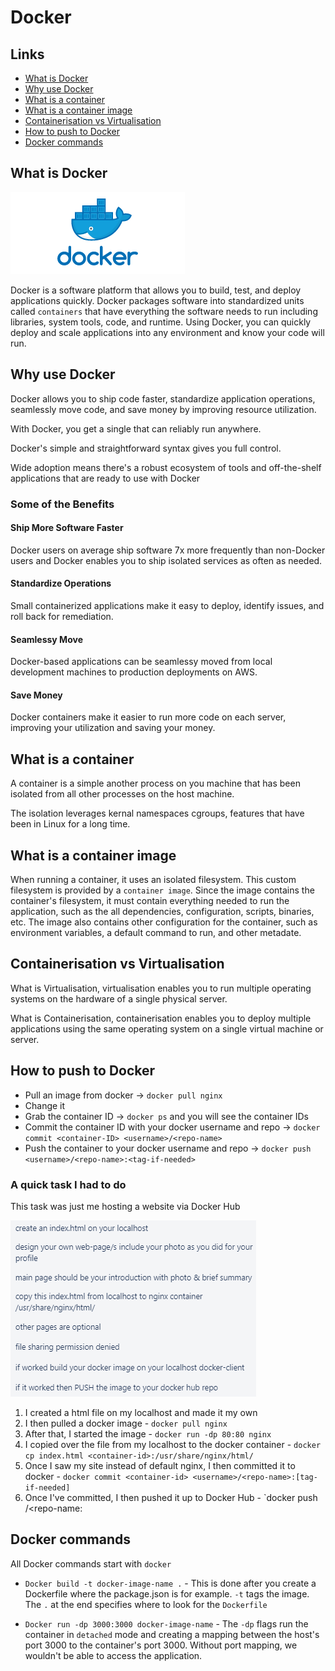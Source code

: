 # Docker

## Links

- [What is Docker](#what-is-docker)
- [Why use Docker](#why-use-docker)
- [What is a container](#what-is-a-container)
- [What is a container image](#what-is-a-container-image)
- [Containerisation vs Virtualisation](#containerisation-vs-virtualisation)
- [How to push to Docker](#how-to-push-to-docker)
- [Docker commands](#docker-commands)

## What is Docker

![Docker Logo](./images/docker-logo.png)

Docker is a software platform that allows you to build, test, and deploy applications quickly. Docker packages software into standardized units called `containers` that have everything the software needs to run including libraries, system tools, code, and runtime. Using Docker, you can quickly deploy and scale applications into any environment and know your code will run.

## Why use Docker

Docker allows you to ship code faster, standardize application operations, seamlessly move code, and save money by improving resource utilization.

With Docker, you get a single that can reliably run anywhere.

Docker's simple and straightforward syntax gives you full control.

Wide adoption means there's a robust ecosystem of tools and off-the-shelf applications that are ready to use with Docker

### Some of the Benefits

#### Ship More Software Faster

Docker users on average ship software 7x more frequently than non-Docker users and Docker enables you to ship isolated services as often as needed.

#### Standardize Operations

Small containerized applications make it easy to deploy, identify issues, and roll back for remediation.

#### Seamlessy Move

Docker-based applications can be seamlessy moved from local development machines to production deployments on AWS.

#### Save Money

Docker containers make it easier to run more code on each server, improving your utilization and saving your money.

## What is a container

A container is a simple another process on you machine that has been isolated from all other processes on the host machine.

The isolation leverages kernal namespaces cgroups, features that have been in Linux for a long time.

## What is a container image

When running a container, it uses an isolated filesystem. This custom filesystem is provided by a `container image`. Since the image contains the container's filesystem, it must contain everything needed to run the application, such as the all dependencies, configuration, scripts, binaries, etc. The image also contains other configuration for the container, such as environment variables, a default command to run, and other metadate.

## Containerisation vs Virtualisation

What is Virtualisation, virtualisation enables you to run multiple operating systems on the hardware of a single physical server.

What is Containerisation, containerisation enables you to deploy multiple applications using the same operating system on a single virtual machine or server.


## How to push to Docker

- Pull an image from docker -> `docker pull nginx`
- Change it
- Grab the container ID -> `docker ps` and you will see the container IDs
- Commit the container ID with your docker username and repo -> `docker commit <container-ID> <username>/<repo-name>`
- Push the container to your docker username and repo -> `docker push <username>/<repo-name>:<tag-if-needed>`


### A quick task I had to do

This task was just me hosting a website via Docker Hub

![Docker Task](./images/docker_task.png)

1. I created a html file on my localhost and made it my own
2. I then pulled a docker image - `docker pull nginx`
3. After that, I started the image - `docker run -dp 80:80 nginx`
4. I copied over the file from my localhost to the docker container - `docker cp index.html <container-id>:/usr/share/nginx/html/`
5. Once I saw my site instead of default nginx, I then committed it to docker - `docker commit <container-id> <username>/<repo-name>:[tag-if-needed]`
6. Once I've committed, I then pushed it up to Docker Hub - `docker push <username>/<repo-name:<tag-if-needed>

## Docker commands

All Docker commands start with `docker`

- `Docker build -t docker-image-name .` - This is done after you create a Dockerfile where the package.json is for example. `-t` tags the image. The `.` at the end specifies where to look for the `Dockerfile`

- `Docker run -dp 3000:3000 docker-image-name` - The `-dp` flags run the container in `detached` mode and creating a mapping between the host's port 3000 to the container's port 3000. Without port mapping, we wouldn't be able to access the application.
